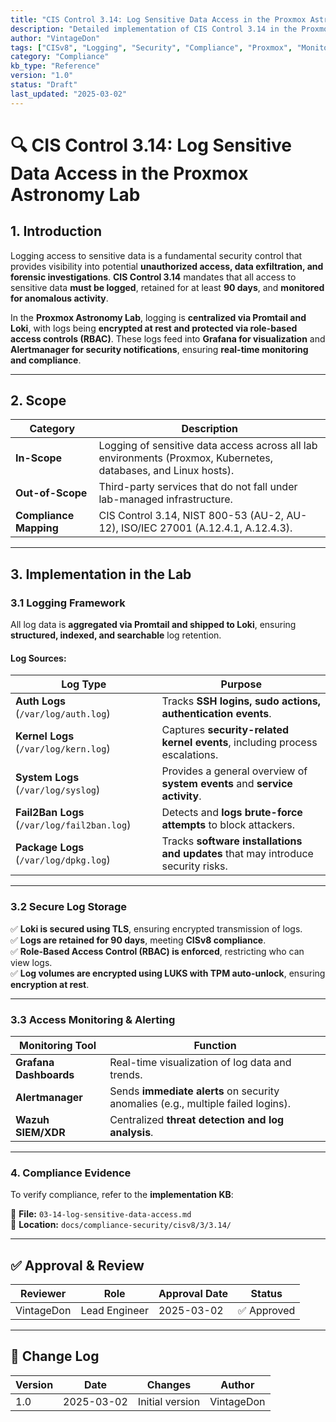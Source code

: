 ```yaml
---
title: "CIS Control 3.14: Log Sensitive Data Access in the Proxmox Astronomy Lab"
description: "Detailed implementation of CIS Control 3.14 in the Proxmox Astronomy Lab, ensuring access to sensitive data is logged and meets compliance requirements."
author: "VintageDon"
tags: ["CISv8", "Logging", "Security", "Compliance", "Proxmox", "Monitoring"]
category: "Compliance"
kb_type: "Reference"
version: "1.0"
status: "Draft"
last_updated: "2025-03-02"
---
```


# **🔍 CIS Control 3.14: Log Sensitive Data Access in the Proxmox Astronomy Lab**

## **1. Introduction**

Logging access to sensitive data is a fundamental security control that provides visibility into potential **unauthorized access, data exfiltration, and forensic investigations**. **CIS Control 3.14** mandates that all access to sensitive data **must be logged**, retained for at least **90 days**, and **monitored for anomalous activity**.

In the **Proxmox Astronomy Lab**, logging is **centralized via Promtail and Loki**, with logs being **encrypted at rest and protected via role-based access controls (RBAC)**. These logs feed into **Grafana for visualization** and **Alertmanager for security notifications**, ensuring **real-time monitoring and compliance**.

---

## **2. Scope**

| **Category**  | **Description** |
|--------------|----------------|
| **In-Scope** | Logging of sensitive data access across all lab environments (Proxmox, Kubernetes, databases, and Linux hosts). |
| **Out-of-Scope** | Third-party services that do not fall under lab-managed infrastructure. |
| **Compliance Mapping** | CIS Control 3.14, NIST 800-53 (AU-2, AU-12), ISO/IEC 27001 (A.12.4.1, A.12.4.3). |

---

## **3. Implementation in the Lab**

### **3.1 Logging Framework**

All log data is **aggregated via Promtail and shipped to Loki**, ensuring **structured, indexed, and searchable** log retention.

#### **Log Sources:**

| **Log Type** | **Purpose** |
|-------------|------------|
| **Auth Logs** (`/var/log/auth.log`) | Tracks **SSH logins, sudo actions, authentication events**. |
| **Kernel Logs** (`/var/log/kern.log`) | Captures **security-related kernel events**, including process escalations. |
| **System Logs** (`/var/log/syslog`) | Provides a general overview of **system events** and **service activity**. |
| **Fail2Ban Logs** (`/var/log/fail2ban.log`) | Detects and **logs brute-force attempts** to block attackers. |
| **Package Logs** (`/var/log/dpkg.log`) | Tracks **software installations and updates** that may introduce security risks. |

---

### **3.2 Secure Log Storage**

✅ **Loki is secured using TLS**, ensuring encrypted transmission of logs.  
✅ **Logs are retained for 90 days**, meeting **CISv8 compliance**.  
✅ **Role-Based Access Control (RBAC) is enforced**, restricting who can view logs.  
✅ **Log volumes are encrypted using LUKS with TPM auto-unlock**, ensuring **encryption at rest**.  

---

### **3.3 Access Monitoring & Alerting**

| **Monitoring Tool** | **Function** |
|--------------------|-------------|
| **Grafana Dashboards** | Real-time visualization of log data and trends. |
| **Alertmanager** | Sends **immediate alerts** on security anomalies (e.g., multiple failed logins). |
| **Wazuh SIEM/XDR** | Centralized **threat detection and log analysis**. |

---

### **4. Compliance Evidence**

To verify compliance, refer to the **implementation KB**:

📜 **File:** `03-14-log-sensitive-data-access.md`  
📍 **Location:** `docs/compliance-security/cisv8/3/3.14/`

---

## **✅ Approval & Review**  

| **Reviewer** | **Role** | **Approval Date** | **Status** |
|-------------|---------|------------------|------------|
| VintageDon | Lead Engineer | 2025-03-02 | ✅ Approved |

---

## **📜 Change Log**  

| **Version** | **Date** | **Changes** | **Author** |
|------------|---------|-------------|------------|
| 1.0 | 2025-03-02 | Initial version | VintageDon |
